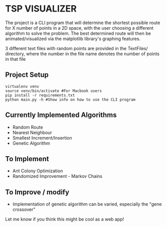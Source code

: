 # TSP VISUALIZER

The project is a CLI program that will determine the shortest possible route for X number of points in a 2D space, with the user choosing a different algorithm to solve the problem. The best determined route will then be animated/visualized via the matplotlib library's graphing features.

3 different text files with random points are provided in the TextFiles/ directory, where the number in the file name denotes the number of points in that file

## Project Setup

```
virtualenv venv
source venv/bin/activate #For Macbook users
pip install -r requirements.txt
python main.py -h #Show info on how to use the CLI program
```
## Currently Implemented Algorithms
- Random Route
- Nearest Neighbour
- Smallest Increment/Insertion
- Genetic Algorithm

## To Implement
- Ant Colony Optimization
- Randomized Improvement - Markov Chains


## To Improve / modify
- Implementation of genetic algorithm can be varied, especially the "gene crossover"

Let me know if you think this might be cool as a web app! 
